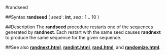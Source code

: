 
#randseed

##Syntax
**randseed** ( *seed* : **int**, *seq* : 1 .. 10 )

##Description
The **randseed** procedure restarts one of the sequences generated by **randnext**. Each restart with the same seed causes **randnext** to produce the same sequence for the given sequence.

##See also
**[randnext.html](randnext)**, **[randint.html](randint)**, **[rand.html](rand)**, and **[randomize.html](randomize)**.
